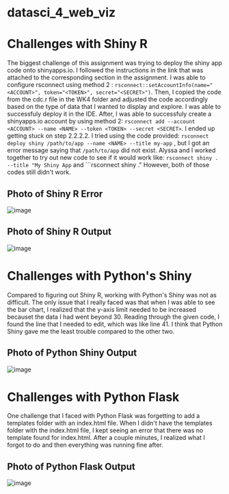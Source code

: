 # datasci_4_web_viz

# Challenges with Shiny R

The biggest challenge of this assignment was trying to deploy the shiny app code onto shinyapps.io. I followed the instructions in the link that was attached to the corresponding section in the assignment. I was able to configure rsconnect using method 2 : ```rsconnect::setAccountInfo(name="<ACCOUNT>", token="<TOKEN>", secret="<SECRET>")```. Then, I copied the code from the cdc.r file in the WK4 folder and adjusted the code accordingly based on the type of data that I wanted to display and explore. I was able to successfuly deploy it in the IDE. After, I was able to successfuly create a shinyapps.io account by using method 2: ```rsconnect add --account <ACCOUNT> --name <NAME> --token <TOKEN> --secret <SECRET>```. I ended up getting stuck on step 2.2.2.2. I tried using the code provided: ```rsconnect deploy shiny /path/to/app --name <NAME> --title my-app``` , but I got an error message saying that ```/path/to/app``` did not exist. Alyssa and I worked together to try out new code to see if it would work like: ```rsconnect shiny . --title "My Shiny App``` and ```rsconnect shiny ." However, both of those codes still didn't work. 
## Photo of Shiny R Error
![image](https://github.com/jesschannn/datasci_4_web_viz/assets/123782059/b5bf4c7a-0eb2-4b5c-a0b5-ac844c2b0372)

## Photo of Shiny R Output
![image](https://github.com/jesschannn/datasci_4_web_viz/assets/123782059/79effa0d-a26b-45b3-8925-a978a6a7fd14)

# Challenges with Python's Shiny

Compared to figuring out Shiny R, working with Python's Shiny was not as difficult. The only issue that I really faced was that when I was able to see the bar chart, I realized that the y-axis limit needed to be increased becauset the data I had went beyond 30. Reading through the given code, I found the line that I needed to edit, which was like line 41. I think that Python Shiny gave me the least trouble compared to the other two.

## Photo of Python Shiny Output
![image](https://github.com/jesschannn/datasci_4_web_viz/assets/123782059/3297fa79-04e0-48df-9400-5afb01986bae)

# Challenges with Python Flask

One challenge that I faced with Python Flask was forgetting to add a templates folder with an index.html file. When I didn't have the templates folder with the index.html file, I kept seeing an error that there was no template found for index.html. After a couple minutes, I realized what I forgot to do and then everything was running fine after.

## Photo of Python Flask Output
![image](https://github.com/jesschannn/datasci_4_web_viz/assets/123782059/2101cf8e-f81b-4af4-8d31-41655fcc22ff)
